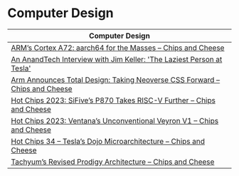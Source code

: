 # Computer Design 

| Computer Design |
|---|
| [ARM’s Cortex A72: aarch64 for the Masses – Chips and Cheese](https://chipsandcheese.com/2023/11/10/arms-cortex-a72-aarch64-for-the-masses/ ) |
| [An AnandTech Interview with Jim Keller: 'The Laziest Person at Tesla'](https://www.anandtech.com/show/16762/an-anandtech-interview-with-jim-keller-laziest-person-at-tesla ) |
| [Arm Announces Total Design: Taking Neoverse CSS Forward – Chips and Cheese](https://chipsandcheese.com/2023/10/17/arm-announces-total-design-taking-neoverse-css-forward/ ) |
| [Hot Chips 2023: SiFive’s P870 Takes RISC-V Further – Chips and Cheese](https://chipsandcheese.com/2023/09/03/hot-chips-2023-sifives-p870-takes-risc-v-further/ ) |
| [Hot Chips 2023: Ventana’s Unconventional Veyron V1 – Chips and Cheese](https://chipsandcheese.com/2023/09/01/hot-chips-2023-ventanas-unconventional-veyron-v1/ ) |
| [Hot Chips 34 – Tesla’s Dojo Microarchitecture – Chips and Cheese](https://chipsandcheese.com/2022/09/01/hot-chips-34-teslas-dojo-microarchitecture/ ) |
| [Tachyum’s Revised Prodigy Architecture – Chips and Cheese](https://chipsandcheese.com/2022/08/26/tachyums-revised-prodigy-architecture/ ) |
